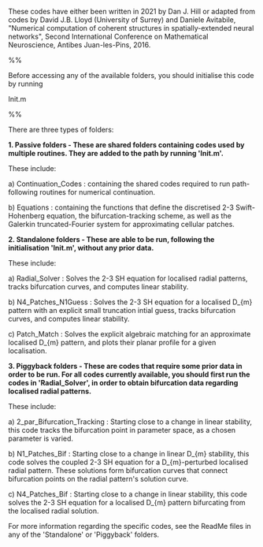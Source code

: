 These codes have either been written in 2021 by Dan J. Hill or adapted from codes by David J.B. Lloyd (University of Surrey) and Daniele Avitabile, "Numerical computation of coherent structures in spatially-extended neural networks", Second International Conference on Mathematical Neuroscience, Antibes Juan-les-Pins, 2016.

%%

Before accessing any of the available folders, you should initialise this code by running

Init.m

%%

There are three types of folders:

**1. Passive folders - These are shared folders containing codes used by multiple routines. They are added to the path by running 'Init.m'.**

These include:

a) Continuation_Codes : containing the shared codes required to run path-following routines for numerical continuation.

b) Equations : containing the functions that define the discretised 2-3 Swift-Hohenberg equation, the bifurcation-tracking scheme, as well as the Galerkin truncated-Fourier system for approximating cellular patches.

**2. Standalone folders - These are able to be run, following the initialisation 'Init.m', without any prior data.**
			
These include:

a) Radial_Solver : Solves the 2-3 SH equation for localised radial patterns, tracks bifurcation curves, and computes linear stability.

b) N4_Patches_N1Guess : Solves the 2-3 SH equation for a localised D_{m} pattern with an explicit small truncation intial guess, tracks bifurcation curves, and computes linear stability.

c) Patch_Match : Solves the explicit algebraic matching for an approximate localised D_{m} pattern, and plots their planar profile for a given localisation.

**3. Piggyback folders - These are codes that require some prior data in order to be run. For all codes currently available, you should first run the codes in 'Radial_Solver', in order to obtain bifurcation data regarding localised radial patterns.**

These include:

a) 2_par_Bifurcation_Tracking : Starting close to a change in linear stability, this code tracks the bifurcation point in parameter space, as a chosen parameter is varied.

b) N1_Patches_Bif : Starting close to a change in linear D_{m} stability, this code solves the coupled 2-3 SH equation for a D_{m}-perturbed localised radial pattern. These solutions form bifurcation curves that connect bifurcation points on the radial pattern's solution curve.

c) N4_Patches_Bif : Starting close to a change in linear stability, this code solves the 2-3 SH equation for a localised D_{m} pattern bifurcating from the localised radial solution.

For more information regarding the specific codes, see the ReadMe files in any of the 'Standalone' or 'Piggyback' folders.
